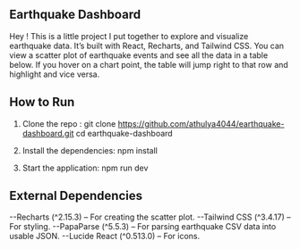 Earthquake Dashboard
----------------------
Hey ! This is a little project I put together to explore and visualize earthquake data. It’s built with React, Recharts, and Tailwind CSS. You can view a scatter plot of earthquake events and see all the data in a table below. If you hover on a chart point, the table will jump right to that row and highlight and vice versa.

How to Run
-----------
1. Clone the repo :
   git clone https://github.com/athulya4044/earthquake-dashboard.git
   cd earthquake-dashboard

2. Install the dependencies:
   npm install

3. Start the application:
   npm run dev

External Dependencies
---------------------
--Recharts (^2.15.3) – For creating the scatter plot.
--Tailwind CSS (^3.4.17) – For styling.
--PapaParse (^5.5.3) – For parsing earthquake CSV data into usable JSON.
--Lucide React (^0.513.0) – For icons.